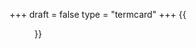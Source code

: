 +++
draft = false
type = "termcard"
+++
{{<figure src="/img/activities/termcard.png" 
    class="img-thumbnail img-responsive"
    alt="Link to the full list of events for this term"
    link="/img/activities/termcard-2024-04.pdf">}}

<!--more-->

